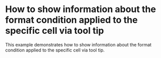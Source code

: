 # How to show information about the format condition applied to the specific cell via tool tip


<p>This example demonstrates how to show information about the format condition applied to the specific cell via tool tip.</p>

<br/>



